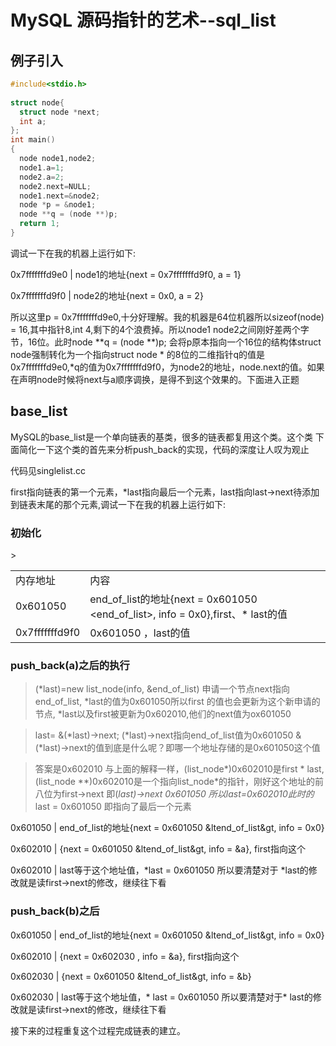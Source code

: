 # MySQL 源码指针的艺术--sql_list


## 例子引入

```cpp
#include<stdio.h>
   
struct node{
  struct node *next;
  int a;
}; 
int main()
{  
  node node1,node2;
  node1.a=1;
  node2.a=2;
  node2.next=NULL;
  node1.next=&node2;                                                                                                                                  
  node *p = &node1;
  node **q = (node **)p;
  return 1;
} 
```

调试一下在我的机器上运行如下:

0x7fffffffd9e0 | node1的地址{next = 0x7fffffffd9f0, a = 1}

0x7fffffffd9f0 | node2的地址{next = 0x0, a = 2}

所以这里p = 0x7fffffffd9e0,十分好理解。我的机器是64位机器所以sizeof(node) = 16,其中指针8,int 4,剩下的4个浪费掉。所以node1 node2之间刚好差两个字节，16位。此时node **q = (node **)p; 会将p原本指向一个16位的结构体struct node强制转化为一个指向struct node * 的8位的二维指针q的值是0x7fffffffd9e0,*q的值为0x7fffffffd9f0，为node2的地址，node.next的值。如果在声明node时候将next与a顺序调换，是得不到这个效果的。下面进入正题

## base_list

MySQL的base_list是一个单向链表的基类，很多的链表都复用这个类。这个类
下面简化一下这个类的首先来分析push_back的实现，代码的深度让人叹为观止

代码见singlelist.cc

first指向链表的第一个元素，*last指向最后一个元素，last指向last->next待添加到链表末尾的那个元素,调试一下在我的机器上运行如下:

### 初始化

<table>
<tr><td>内存地址</td><td>内容</td></tr>
<tr><td>0x601050</td><td>end_of_list的地址{next = 0x601050 &lt;end_of_list&gt;, info = 0x0},first、* last的值</td>></tr>
<tr><td>0x7fffffffd9f0</td><td>0x601050 ，last的值</td></tr>
</table>

### push_back(a)之后的执行

>(*last)=new list_node(info, &end_of_list) 
>申请一个节点next指向end_of_list, *last的值为0x601050所以first 的值也会更新为这个新申请的节点,
>*last以及first被更新为0x602010,他们的next值为ox601050

>last= &(*last)->next;
>(*last)->next指向end_of_list值为0x601050
>&(*last)->next的值到底是什么呢？即哪一个地址存储的是0x601050这个值

>答案是0x602010
>与上面的解释一样，(list_node*)0x602010是first * last, (list_node **)0x602010是一个指向list_node*的指针，刚好这个地址的前八位为first->next
>即(*last)->next 0x601050 所以last=0x602010此时的*last = 0x601050 即指向了最后一个元素

0x601050       | end_of_list的地址{next = 0x601050 &ltend_of_list&gt, info = 0x0}

0x602010       | {next = 0x601050 &ltend_of_list&gt, info = &a}, first指向这个

0x602010       | last等于这个地址值，*last = 0x601050 所以要清楚对于 *last的修改就是读first->next的修改，继续往下看



### push_back(b)之后

0x601050       | end_of_list的地址{next = 0x601050 &ltend_of_list&gt, info = 0x0}

0x602010       | {next = 0x602030 , info = &a}, first指向这个

0x602030       | {next = 0x601050 &ltend_of_list&gt, info = &b} 

0x602030       | last等于这个地址值，* last = 0x601050 所以要清楚对于* last的修改就是读first->next的修改，继续往下看

接下来的过程重复这个过程完成链表的建立。

